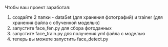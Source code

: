 Чтобы ваш проект заработал:
1. создайте 2 папки - dataSet (для хранения фотографий) и trainer (для хранения файла с обученной моделью)
2. запустите face_fen.py для сбора фотоданных
3. запустите face_train.py для получения yml файла с моделью
4. теперь вы можете запустить face_detect.py
